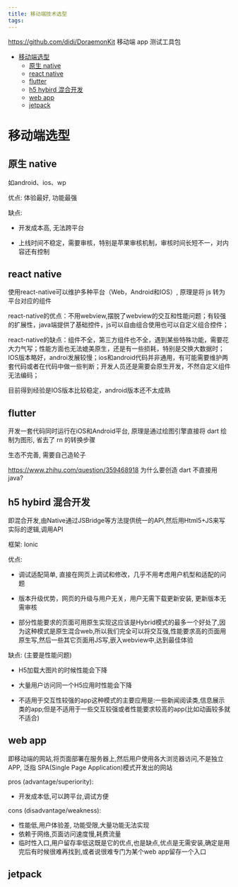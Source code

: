 ```yaml
---
title: 移动端技术选型
tags:
---
```



https://github.com/didi/DoraemonKit 移动端 app 测试工具包

<!-- more -->

<!-- TOC -->

- [移动端选型](#移动端选型)
  - [原生 native](#原生-native)
  - [react native](#react-native)
  - [flutter](#flutter)
  - [h5 hybird 混合开发](#h5-hybird-混合开发)
  - [web app](#web-app)
  - [jetpack](#jetpack)

<!-- /TOC -->

# 移动端选型

## 原生 native

如android、ios、wp

优点: 体验最好, 功能最强

缺点:

- 开发成本高, 无法跨平台

- 上线时间不稳定，需要审核，特别是苹果审核机制，审核时间长短不一，对内容还有控制


## react native

使用react-native可以维护多种平台（Web，Android和IOS）, 原理是将 js 转为 平台对应的组件

react-native的优点：不用webview,摆脱了webview的交互和性能问题；有较强的扩展性，java端提供了基础控件，js可以自由组合使用也可以自定义组合控件；

react-native的缺点：组件不全，第三方组件也不全，遇到某些特殊功能，需要花大力气写；性能方面也无法媲美原生，还是有一些损耗，特别是交换大数据时；IOS版本略好，androi发展较慢；ios和android代码并非通用，有可能需要维护两套代码或者在代码中做一些判断；开发人员还是需要会原生开发，不然自定义组件无法编码；

目前得到经验是IOS版本比较稳定，android版本还不太成熟

## flutter


开发一套代码同时运行在iOS和Android平台, 原理是通过绘图引擎直接将 dart 绘制为图形, 省去了 rn 的转换步骤

生态不完善, 需要自己造轮子

https://www.zhihu.com/question/359468918 为什么要创造 dart 不直接用 java?


## h5 hybird 混合开发

即混合开发,由Native通过JSBridge等方法提供统一的API,然后用Html5+JS来写实际的逻辑,调用API

框架: Ionic


优点: 

- 调试适配简单, 直接在网页上调试和修改，几乎不用考虑用户机型和适配的问题

- 版本升级优势，网页的升级与用户无关，用户无需下载更新安装, 更新版本无需审核

- 部分性能要求的页面可用原生实现这应该是Hybrid模式的最多一个好处了,因为这种模式是原生混合web,所以我们完全可以将交互强,性能要求高的页面用原生写,然后一些其它页面用JS写,嵌入webview中,达到最佳体验

缺点: (主要是性能问题)

- H5加载大图片的时候性能会下降

- 大量用户访问同一个H5应用时性能会下降

- 不适用于交互性较强的app这种模式的主要应用是:一些新闻阅读类,信息展示类的app;但是不适用于一些交互较强或者性能要求较高的app(比如动画较多就不适合)

## web app

即移动端的网站,将页面部署在服务器上,然后用户使用各大浏览器访问,不是独立APP, 泛指 SPA(Single Page Application)模式开发出的网站

pros (advantage/superiority):

- 开发成本低,可以跨平台,调试方便

cons (disadvantage/weakness):

- 性能低,用户体验差, 功能受限,大量功能无法实现
- 依赖于网络,页面访问速度慢,耗费流量
- 临时性入口,用户留存率低这既是它的优点,也是缺点,优点是无需安装,确定是用完后有时候很难再找到,或者说很难专门为某个web app留存一个入口

## jetpack